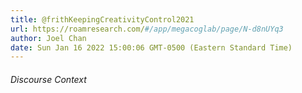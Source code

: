 ```yaml
---
title: @frithKeepingCreativityControl2021
url: https://roamresearch.com/#/app/megacoglab/page/N-d8nUYq3
author: Joel Chan
date: Sun Jan 16 2022 15:00:06 GMT-0500 (Eastern Standard Time)
---
```




###### Discourse Context


